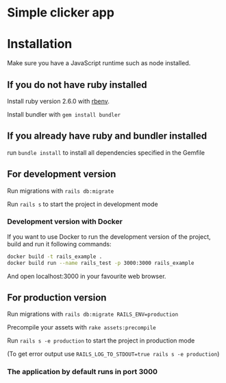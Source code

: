 # Simple clicker app

# Installation

Make sure you have a JavaScript runtime such as node installed.

## If you do not have ruby installed

Install ruby version 2.6.0 with [rbenv](https://github.com/rbenv/rbenv).

Install bundler with `gem install bundler`

## If you already have ruby and bundler installed

run `bundle install` to install all dependencies specified in the Gemfile

## For development version

Run migrations with `rails db:migrate`

Run `rails s` to start the project in development mode

### Development version with Docker

If you want to use Docker to run the development version of the project, build and run it following commands:

```bash
docker build -t rails_example .
docker build run --name rails_test -p 3000:3000 rails_example
```

And open localhost:3000 in your favourite web browser.


## For production version

Run migrations with `rails db:migrate RAILS_ENV=production`

Precompile your assets with `rake assets:precompile`

Run `rails s -e production` to start the project in production mode

(To get error output use `RAILS_LOG_TO_STDOUT=true rails s -e production`)

### The application by default runs in port 3000
